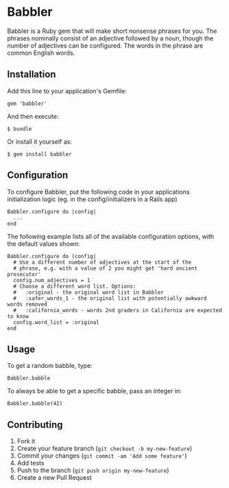 # Babbler

Babbler is a Ruby gem that will make short nonsense phrases for you.  The phrases nominally consist of an adjective followed by a noun, though the number of adjectives can be configured.  The words in the phrase are common English words.

## Installation

Add this line to your application's Gemfile:

    gem 'babbler'

And then execute:

    $ bundle

Or install it yourself as:

    $ gem install babbler

## Configuration

To configure Babbler, put the following code in your applications
initialization logic (eg. in the config/initializers in a Rails app)

    Babbler.configure do |config|
      ...
    end

The following example lists all of the available configuration options,
with the default values shown:

    Babbler.configure do |config|
      # Use a different number of adjectives at the start of the
      # phrase, e.g. with a value of 2 you might get 'hard ancient prosecutor'
      config.num_adjectives = 1
      # Choose a different word list. Options:
      #   :original - the original word list in Babbler
      #   :safer_words_1 - the original list with potentially awkward words removed
      #   :california_words - words 2nd graders in California are expected to know
      config.word_list = :original
    end

## Usage

To get a random babble, type:

    Babbler.babble

To always be able to get a specific babble, pass an integer in:

    Babbler.babble(42)

## Contributing

1. Fork it
2. Create your feature branch (`git checkout -b my-new-feature`)
3. Commit your changes (`git commit -am 'Add some feature'`)
3. Add tests
4. Push to the branch (`git push origin my-new-feature`)
5. Create a new Pull Request
